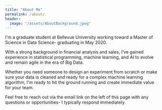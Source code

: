 ```yaml
---
title: "About Me"
permalink: /about/
header:
  image: "/assets/AboutBackground.jpeg"
---
```


I'm a graduate student at Bellevue University working toward a Master of Science in Data Science- graduating in May 2020.

With a strong background in financial analysis and sales, I've gained experience in statistical programming, machine learning, and AI to evolve and remain agile in the era of Big Data.

Whether you need someone to design an experiment from scratch or make sure your data is cleaned and ready for a complex machine learning algorithm, I'm ready to hit the ground running and create immediate value for your team.

Feel free to reach out via the email link on the left of this page with any questions or opportunities- I typically respond immediately.
